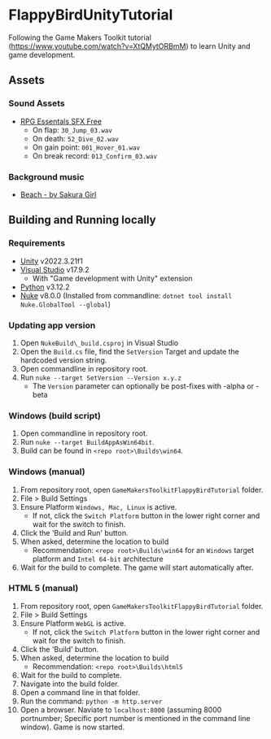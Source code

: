 # FlappyBirdUnityTutorial
Following the Game Makers Toolkit tutorial (https://www.youtube.com/watch?v=XtQMytORBmM) to learn Unity and game development.

## Assets
### Sound Assets
- [RPG Essentals SFX Free](https://leohpaz.itch.io/rpg-essentials-sfx-free)
  - On flap: `30_Jump_03.wav`
  - On death: `52_Dive_02.wav`
  - On gain point: `001_Hover_01.wav`
  - On break record: `013_Confirm_03.wav`
  
### Background music
- [Beach - by Sakura Girl](https://soundcloud.com/sakuragirl_official/beach)

## Building and Running locally
### Requirements
- [Unity](https://unity.com/releases/editor/archive) v2022.3.21f1
- [Visual Studio](https://visualstudio.microsoft.com/vs/community/) v17.9.2
	- With "Game development with Unity" extension
- [Python](https://www.python.org/downloads/) v3.12.2
- [Nuke](https://nuke.build/docs/introduction/) v8.0.0 (Installed from commandline: `dotnet tool install Nuke.GlobalTool --global`)

### Updating app version
1. Open `NukeBuild\_build.csproj` in Visual Studio
2. Open the `Build.cs` file, find the `SetVersion` Target and update the hardcoded version string.
3. Open commandline in repository root.
4. Run `nuke --target SetVersion --Version x.y.z`
	- The `Version` parameter can optionally be post-fixes with -alpha or -beta

### Windows (build script)
1. Open commandline in repository root.
2. Run `nuke --target BuildAppAsWin64bit`.
3. Build can be found in `<repo root>\Builds\win64`.

### Windows (manual)
1. From repository root, open `GameMakersToolkitFlappyBirdTutorial` folder.
2. File > Build Settings
3. Ensure Platform `Windows, Mac, Linux` is active.
	- If not, click the `Switch Platform` button in the lower right corner and wait for the switch to finish.
4. Click the 'Build and Run' button.
5. When asked, determine the location to build
	- Recommendation: `<repo root>\Builds\win64` for an `Windows` target platform and `Intel 64-bit` architecture
6. Wait for the build to complete. The game will start automatically after.

### HTML 5 (manual)
1. From repository root, open `GameMakersToolkitFlappyBirdTutorial` folder.
2. File > Build Settings
3. Ensure Platform `WebGL` is active.
	- If not, click the `Switch Platform` button in the lower right corner and wait for the switch to finish.
4. Click the 'Build' button.
5. When asked, determine the location to build
	- Recommendation: `<repo root>\Builds\html5`
6. Wait for the build to complete.
7. Navigate into the build folder.
8. Open a command line in that folder.
9. Run the command: `python -m http.server`
10. Open a browser. Naviate to `localhost:8000` (assuming 8000 portnumber; Specific port number is mentioned in the command line window). Game is now started.